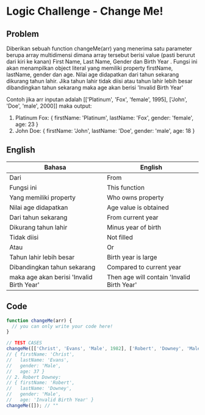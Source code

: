 # Logic Challenge - Change Me!

## Problem

Diberikan sebuah function changeMe(arr) yang menerima satu parameter berupa array multidimensi dimana array tersebut berisi value (pasti berurut dari kiri ke kanan) First Name, Last Name, Gender dan Birth Year .
Fungsi ini akan menampilkan object literal yang memiliki property firstName, lastName, gender dan age. Nilai age didapatkan dari tahun sekarang dikurang tahun lahir. Jika tahun lahir tidak diisi atau tahun lahir lebih besar dibandingkan tahun sekarang maka age akan berisi 'Invalid Birth Year'

Contoh jika arr inputan adalah [['Platinum', 'Fox', 'female', 1995], ['John', 'Doe', 'male', 2000]]
maka output:
1. Platinum Fox:
{ firstName: 'Platinum',
  lastName: 'Fox',
  gender: 'female',
  age: 23 }
2. John Doe:
{ firstName: 'John', lastName: 'Doe', gender: 'male', age: 18 }


## English


Bahasa                                    | English
------------                              | -------------
Dari                                      | From
Fungsi ini                                | This function
Yang memiliki property                    | Who owns property
Nilai age didapatkan                      | Age value is obtained
Dari tahun sekarang                       | From current year
Dikurang tahun lahir                      | Minus year of birth
Tidak diisi                               | Not filled
Atau                                      | Or
Tahun lahir lebih besar                   | Birth year is large
Dibandingkan tahun sekarang               | Compared to current year
maka age akan berisi 'Invalid Birth Year' | Then age will contain 'Invalid Birth Year'

## Code

```JavaScript
function changeMe(arr) {
  // you can only write your code here!
}

// TEST CASES
changeMe([['Christ', 'Evans', 'Male', 1982], ['Robert', 'Downey', 'Male']]); // 1. Christ Evans:
// { firstName: 'Christ',
//   lastName: 'Evans',
//   gender: 'Male',
//   age: 37 }
// 2. Robert Downey:
// { firstName: 'Robert',
//   lastName: 'Downey',
//   gender: 'Male',
//   age: 'Invalid Birth Year' }
changeMe([]); // ""
```
